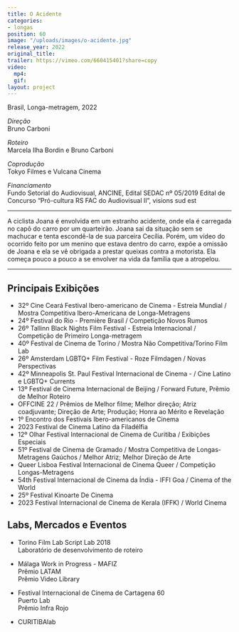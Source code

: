 ```yaml
---
title: O Acidente
categories:
- longas
position: 60
image: "/uploads/images/o-acidente.jpg"
release_year: 2022
original_title: 
trailer: https://vimeo.com/660415401?share=copy
video:
  mp4: 
  gif: 
layout: project
---
```


Brasil, Longa-metragem, 2022

*Direção*\
Bruno Carboni

*Roteiro*\
Marcela Ilha Bordin e Bruno Carboni

*Coprodução*\
Tokyo Filmes e Vulcana Cinema

*Financiamento*\
Fundo Setorial do Audiovisual, ANCINE, Edital SEDAC nº 05/2019 Edital de Concurso “Pró-cultura RS FAC do Audiovisual II”, visions sud est

---

A ciclista Joana é envolvida em um estranho acidente, onde ela é carregada no capô do carro por um quarteirão. Joana sai da situação sem se machucar e tenta escondê-la de sua parceira Cecília. Porém, um vídeo do ocorrido feito por um menino que estava dentro do carro, expõe a omissão de Joana e ela se vê obrigada a prestar queixas contra a motorista. Ela começa pouco a pouco a se envolver na vida da família que a atropelou.

---

## Principais Exibições

* 32º Cine Ceará Festival Ibero-americano de Cinema - Estreia Mundial / Mostra Competitiva Ibero-Americana de Longa-Metragens
* 24º Festival do Rio - Première Brasil / Competição Novos Rumos
* 26º Tallinn Black Nights Film Festival - Estreia Internacional / Competição de Primeiro Longa-metragem
* 40º Festival de Cinema de Torino / Mostra Não Competitiva/Torino Film Lab
* 26º Amsterdam LGBTQ+ Film Festival - Roze Filmdagen / Novas Perspectivas
* 42º Minneapolis St. Paul Festival Internacional de Cinema - / Cine Latino e LGBTQ+ Currents
* 13º Festival de Cinema Internacional de Beijing / Forward Future, Prêmio de Melhor Roteiro
* OFFCINE 22 / Prêmios de Melhor filme; Melhor direção; Atriz coadjuvante; Direção de Arte; Produção; Honra ao Mérito e Revelação
* 1º Encontro dos Festivais Ibero-americanos de Cinema
* 2023 Festival de Cinema Latino da Filadélfia
* 12º Olhar Festival Internacional de Cinema de Curitiba / Exibições Especiais
* 51º Festival de Cinema de Gramado / Mostra Competitiva de Longas-Metragens Gaúchos / Melhor Atriz; Melhor Direção de Arte
* Queer Lisboa Festival Internacional de Cinema Queer / Competição Longas-Metragens
* 54th Festival Internacional de Cinema da Índia - IFFI Goa / Cinema of the World
* 25º Festival Kinoarte De Cinema
* 2023 Festival Internacional de Cinema de Kerala (IFFK) / World Cinema

## Labs, Mercados e Eventos

* Torino Film Lab Script Lab 2018\
  Laboratório de desenvolvimento de roteiro

* Málaga Work in Progress - MAFIZ\
  Prêmio LATAM\
  Prêmio Video Library

* Festival Internacional de Cinema de Cartagena 60\
  Puerto Lab\
  Prêmio Infra Rojo

* CURITIBAlab